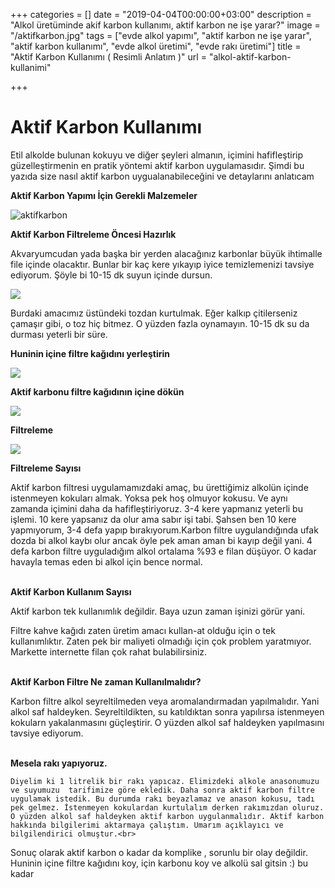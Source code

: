 +++
categories = []
date = "2019-04-04T00:00:00+03:00"
description = "Alkol üretüminde akif karbon kullanımı, aktif karbon ne işe yarar?"
image = "/aktifkarbon.jpg"
tags = ["evde alkol yapımı", "aktif karbon ne işe yarar", "aktif karbon kullanımı", "evde alkol üretimi", "evde rakı üretimi"]
title = "Aktif Karbon Kullanımı ( Resimli Anlatım )"
url = "alkol-aktif-karbon-kullanimi"

+++
# Aktif Karbon Kullanımı

   Etil alkolde bulunan kokuyu ve diğer şeyleri almanın, içimini hafifleştirip güzelleştirmenin en pratik yöntemi aktif karbon uygulamasıdır. Şimdi bu yazıda size nasıl aktif karbon uygualanabileceğini ve detaylarını anlatıcam

**Aktif Karbon  Yapımı İçin Gerekli Malzemeler**

![](/images/aktifkarbon1.jpg "aktifkarbon")

**Aktif Karbon Filtreleme Öncesi Hazırlık**

  Akvaryumcudan yada başka bir yerden alacağınız karbonlar büyük  ihtimalle file içinde olacaktır. Bunlar bir kaç kere yıkayıp iyice temizlemenizi  tavsiye ediyorum. Şöyle bi 10-15 dk suyun içinde dursun.

![](/images/aktifkarbon2.jpg)

   Burdaki amacımız üstündeki tozdan kurtulmak. Eğer kalkıp çitilerseniz çamaşır gibi, o toz hiç bitmez. O yüzden fazla oynamayın. 10-15 dk su da durması yeterli bir süre.

**Huninin içine filtre kağıdını yerleştirin**

![](https://keyifleryerinde.com/wp-content/uploads/2019/03/3-1024x768.jpg)

**Aktif karbonu filtre kağıdının içine dökün**

![](https://keyifleryerinde.com/wp-content/uploads/2019/03/4-768x1024.jpg)

**Filtreleme**

![](https://keyifleryerinde.com/wp-content/uploads/2019/03/5-1024x768.jpg)

**Filtreleme Sayısı**

   Aktif karbon filtresi uygulamamızdaki amaç, bu ürettiğimiz alkolün içinde istenmeyen kokuları almak. Yoksa pek hoş olmuyor kokusu. Ve aynı zamanda içimini daha da hafifleştiriyoruz. 3-4 kere yapmanız yeterli bu işlemi. 10 kere yapsanız da olur ama sabır işi tabi. Şahsen ben 10 kere yapmıyorum, 3-4 defa yapıp bırakıyorum.Karbon filtre uygulandığında ufak dozda bi alkol kaybı olur ancak öyle pek aman aman bi kayıp değil yani. 4 defa karbon filtre uyguladığım alkol ortalama %93  e filan düşüyor. O kadar havayla temas eden bi alkol için bence normal.<br><br>

**Aktif Karbon Kullanım Sayısı**

Aktif karbon tek kullanımlık değildir. Baya uzun zaman işinizi görür yani.

Filtre kahve kağıdı zaten üretim amacı kullan-at olduğu için o tek kullanımlıktır. Zaten pek bir maliyeti olmadığı için çok problem yaratmıyor. Markette internette filan çok rahat bulabilirsiniz.<br><br>

**Aktif Karbon Filtre Ne zaman Kullanılmalıdır?**

Karbon filtre alkol seyreltilmeden veya aromalandırmadan yapılmalıdır. Yani alkol saf haldeyken. Seyreltildikten, su katıldıktan sonra yapılırsa istenmeyen kokularn yakalanmasını güçleştirir. O yüzden alkol saf haldeyken yapılmasını tavsiye ediyorum.<br><br>

**Mesela rakı yapıyoruz.**

    Diyelim ki 1 litrelik bir rakı yapıcaz. Elimizdeki alkole anasonumuzu ve suyumuzu  tarifimize göre ekledik. Daha sonra aktif karbon filtre uygulamak istedik. Bu durumda rakı beyazlamaz ve anason kokusu, tadı pek gelmez. İstenmeyen kokulardan kurtulalım derken rakımızdan oluruz. O yüzden alkol saf haldeyken aktif karbon uygulanmalıdır. Aktif karbon hakkında bilgilerimi aktarmaya çalıştım. Umarım açıklayıcı ve bilgilendirici olmuştur.<br>

   Sonuç olarak aktif karbon o kadar da komplike , sorunlu bir olay değildir. Huninin içine filtre kağıdını koy, için karbonu koy ve alkolü sal gitsin  :) bu kadar